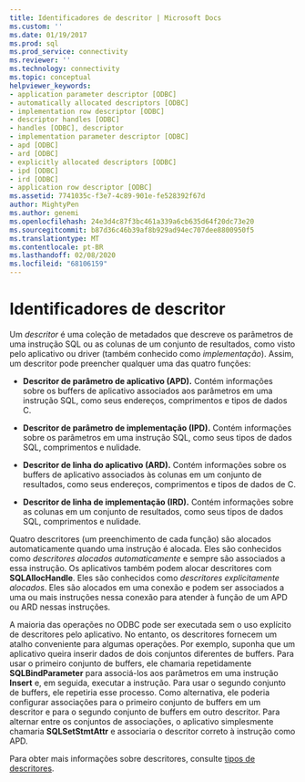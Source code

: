 ```yaml
---
title: Identificadores de descritor | Microsoft Docs
ms.custom: ''
ms.date: 01/19/2017
ms.prod: sql
ms.prod_service: connectivity
ms.reviewer: ''
ms.technology: connectivity
ms.topic: conceptual
helpviewer_keywords:
- application parameter descriptor [ODBC]
- automatically allocated descriptors [ODBC]
- implementation row descriptor [ODBC]
- descriptor handles [ODBC]
- handles [ODBC], descriptor
- implementation parameter descriptor [ODBC]
- apd [ODBC]
- ard [ODBC]
- explicitly allocated descriptors [ODBC]
- ipd [ODBC]
- ird [ODBC]
- application row descriptor [ODBC]
ms.assetid: 7741035c-f3e7-4c89-901e-fe528392f67d
author: MightyPen
ms.author: genemi
ms.openlocfilehash: 24e3d4c87f3bc461a339a6cb635d64f20dc73e20
ms.sourcegitcommit: b87d36c46b39af8b929ad94ec707dee8800950f5
ms.translationtype: MT
ms.contentlocale: pt-BR
ms.lasthandoff: 02/08/2020
ms.locfileid: "68106159"
---
```

# <a name="descriptor-handles"></a>Identificadores de descritor
Um *descritor* é uma coleção de metadados que descreve os parâmetros de uma instrução SQL ou as colunas de um conjunto de resultados, como visto pelo aplicativo ou driver (também conhecido como *implementação*). Assim, um descritor pode preencher qualquer uma das quatro funções:  
  
-   **Descritor de parâmetro de aplicativo (APD).** Contém informações sobre os buffers de aplicativo associados aos parâmetros em uma instrução SQL, como seus endereços, comprimentos e tipos de dados C.  
  
-   **Descritor de parâmetro de implementação (IPD).** Contém informações sobre os parâmetros em uma instrução SQL, como seus tipos de dados SQL, comprimentos e nulidade.  
  
-   **Descritor de linha do aplicativo (ARD).** Contém informações sobre os buffers de aplicativo associados às colunas em um conjunto de resultados, como seus endereços, comprimentos e tipos de dados de C.  
  
-   **Descritor de linha de implementação (IRD).** Contém informações sobre as colunas em um conjunto de resultados, como seus tipos de dados SQL, comprimentos e nulidade.  
  
 Quatro descritores (um preenchimento de cada função) são alocados automaticamente quando uma instrução é alocada. Eles são conhecidos como *descritores alocados automaticamente* e sempre são associados a essa instrução. Os aplicativos também podem alocar descritores com **SQLAllocHandle**. Eles são conhecidos como *descritores explicitamente alocados*. Eles são alocados em uma conexão e podem ser associados a uma ou mais instruções nessa conexão para atender à função de um APD ou ARD nessas instruções.  
  
 A maioria das operações no ODBC pode ser executada sem o uso explícito de descritores pelo aplicativo. No entanto, os descritores fornecem um atalho conveniente para algumas operações. Por exemplo, suponha que um aplicativo queira inserir dados de dois conjuntos diferentes de buffers. Para usar o primeiro conjunto de buffers, ele chamaria repetidamente **SQLBindParameter** para associá-los aos parâmetros em uma instrução **Insert** e, em seguida, executar a instrução. Para usar o segundo conjunto de buffers, ele repetiria esse processo. Como alternativa, ele poderia configurar associações para o primeiro conjunto de buffers em um descritor e para o segundo conjunto de buffers em outro descritor. Para alternar entre os conjuntos de associações, o aplicativo simplesmente chamaria **SQLSetStmtAttr** e associaria o descritor correto à instrução como APD.  
  
 Para obter mais informações sobre descritores, consulte [tipos de descritores](../../../odbc/reference/develop-app/types-of-descriptors.md).
